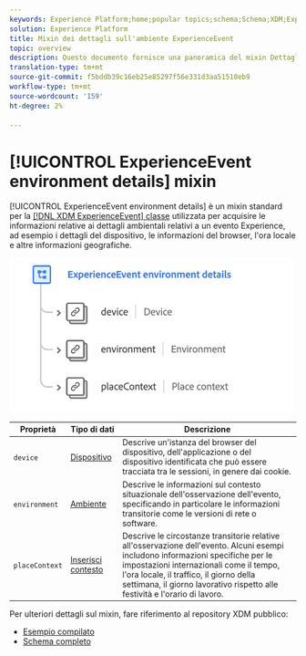 ```yaml
---
keywords: Experience Platform;home;popular topics;schema;Schema;XDM;ExperienceEvent;fields;schemas;Schemas;Schema design;mixin;mixin;environment;environment details;
solution: Experience Platform
title: Mixin dei dettagli sull'ambiente ExperienceEvent
topic: overview
description: Questo documento fornisce una panoramica del mixin Dettagli ambiente ExperienceEvent.
translation-type: tm+mt
source-git-commit: f5bddb39c16eb25e85297f56e331d3aa51510eb9
workflow-type: tm+mt
source-wordcount: '159'
ht-degree: 2%

---
```



# [!UICONTROL ExperienceEvent environment details] mixin

[!UICONTROL ExperienceEvent environment details] è un mixin standard per la [[!DNL XDM ExperienceEvent] classe](../../classes/individual-profile.md) utilizzata per acquisire le informazioni relative ai dettagli ambientali relativi a un evento Experience, ad esempio i dettagli del dispositivo, le informazioni del browser, l&#39;ora locale e altre informazioni geografiche.

<img src="../../images/mixins/environment-details.png" width="500" /><br />

| Proprietà | Tipo di dati | Descrizione |
| --- | --- | --- |
| `device` | [Dispositivo](../../data-types/device.md) | Descrive un&#39;istanza del browser del dispositivo, dell&#39;applicazione o del dispositivo identificata che può essere tracciata tra le sessioni, in genere dai cookie. |
| `environment` | [Ambiente](../../data-types/environment.md) | Descrive le informazioni sul contesto situazionale dell&#39;osservazione dell&#39;evento, specificando in particolare le informazioni transitorie come le versioni di rete o software. |
| `placeContext` | [Inserisci contesto](../../data-types/place-context.md) | Descrive le circostanze transitorie relative all&#39;osservazione dell&#39;evento. Alcuni esempi includono informazioni specifiche per le impostazioni internazionali come il tempo, l&#39;ora locale, il traffico, il giorno della settimana, il giorno lavorativo rispetto alle festività e l&#39;orario di lavoro. |

Per ulteriori dettagli sul mixin, fare riferimento al repository XDM pubblico:

* [Esempio compilato](https://github.com/adobe/xdm/blob/master/components/mixins/experience-event/experienceevent-environment-details.example.1.json)
* [Schema completo](https://github.com/adobe/xdm/blob/master/components/mixins/experience-event/experienceevent-environment-details.schema.json)
